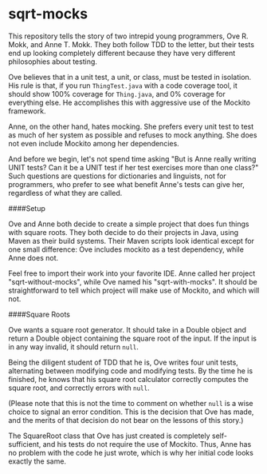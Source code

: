 sqrt-mocks
==========

This repository tells the story of two intrepid young programmers, Ove R. Mokk, and Anne T. Mokk. They both follow TDD to the letter, but their tests end up looking completely different because they have very different philosophies about testing.

Ove believes that in a unit test, a unit, or class, must be tested in isolation. His rule is that, if you run <code>ThingTest.java</code> with a code coverage tool, it should show 100% coverage for <code>Thing.java</code>, and 0% coverage for everything else. He accomplishes this with aggressive use of the Mockito framework.

Anne, on the other hand, hates mocking. She prefers every unit test to test as much of her system as possible and refuses to mock anything. She does not even include Mockito among her dependencies.

And before we begin, let's not spend time asking "But is Anne really writing UNIT tests? Can it be a UNIT test if her test exercises more than one class?" Such questions are questions for dictionaries and linguists, not for programmers, who prefer to see what benefit Anne's tests can give her, regardless of what they are called.

####Setup

Ove and Anne both decide to create a simple project that does fun things with square roots. They both decide to do their projects in Java, using Maven as their build systems. Their Maven scripts look identical except for one small difference: Ove includes mockito as a test dependency, while Anne does not.

Feel free to import their work into your favorite IDE. Anne called her project "sqrt-without-mocks", while Ove named his "sqrt-with-mocks". It should be straightforward to tell which project will make use of Mockito, and which will not.

####Square Roots

Ove wants a square root generator. It should take in a Double object and return a Double object containing the square root of the input. If the input is in any way invalid, it should return <code>null</code>.

Being the diligent student of TDD that he is, Ove writes four unit tests, alternating between modifying code and modifying tests. By the time he is finished, he knows that his square root calculator correctly computes the square root, and correctly errors with <code>null</code>.

(Please note that this is not the time to comment on whether <code>null</code> is a wise choice to signal an error condition. This is the decision that Ove has made, and the merits of that decision do not bear on the lessons of this story.)

The SquareRoot class that Ove has just created is completely self-sufficient, and his tests do not require the use of Mockito. Thus, Anne has no problem with the code he just wrote, which is why her initial code looks exactly the same.

